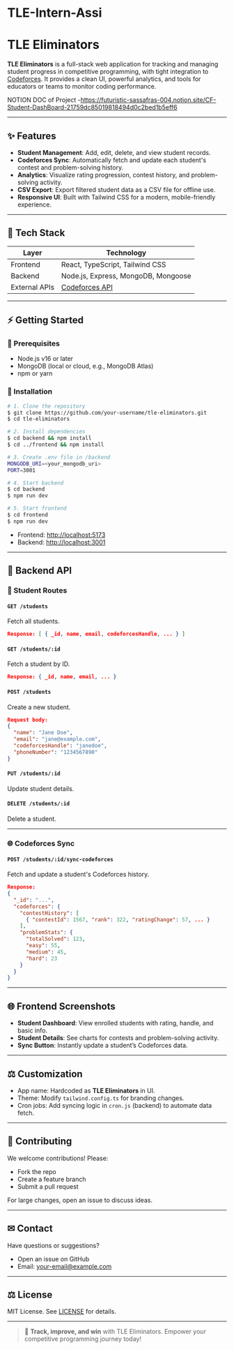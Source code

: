 ﻿# TLE-Intern-Assi
# TLE Eliminators

**TLE Eliminators** is a full-stack web application for tracking and managing student progress in competitive programming, with tight integration to [Codeforces](https://codeforces.com/). It provides a clean UI, powerful analytics, and tools for educators or teams to monitor coding performance.

NOTION DOC of Project -https://futuristic-sassafras-004.notion.site/CF-Student-DashBoard-21759dc85019818494d0c2bed1b5eff6

---

## ✨ Features

* **Student Management**: Add, edit, delete, and view student records.
* **Codeforces Sync**: Automatically fetch and update each student's contest and problem-solving history.
* **Analytics**: Visualize rating progression, contest history, and problem-solving activity.
* **CSV Export**: Export filtered student data as a CSV file for offline use.
* **Responsive UI**: Built with Tailwind CSS for a modern, mobile-friendly experience.

---

## 🚀 Tech Stack

| Layer         | Technology                                   |
| ------------- | -------------------------------------------- |
| Frontend      | React, TypeScript, Tailwind CSS              |
| Backend       | Node.js, Express, MongoDB, Mongoose          |
| External APIs | [Codeforces API](https://codeforces.com/api) |

---

## ⚡ Getting Started

### 🔺 Prerequisites

* Node.js v16 or later
* MongoDB (local or cloud, e.g., MongoDB Atlas)
* npm or yarn

### 🔁 Installation

```bash
# 1. Clone the repository
$ git clone https://github.com/your-username/tle-eliminators.git
$ cd tle-eliminators
```

```bash
# 2. Install dependencies
$ cd backend && npm install
$ cd ../frontend && npm install
```

```bash
# 3. Create .env file in /backend
MONGODB_URI=<your_mongodb_uri>
PORT=3001
```

```bash
# 4. Start backend
$ cd backend
$ npm run dev
```

```bash
# 5. Start frontend
$ cd frontend
$ npm run dev
```

* Frontend: [http://localhost:5173](http://localhost:5173)
* Backend: [http://localhost:3001](http://localhost:3001)

---

## 🔐 Backend API

### 📃 Student Routes

#### `GET /students`

Fetch all students.

```json
Response: [ { _id, name, email, codeforcesHandle, ... } ]
```

#### `GET /students/:id`

Fetch a student by ID.

```json
Response: { _id, name, email, ... }
```

#### `POST /students`

Create a new student.

```json
Request body:
{
  "name": "Jane Doe",
  "email": "jane@example.com",
  "codeforcesHandle": "janedoe",
  "phoneNumber": "1234567890"
}
```

#### `PUT /students/:id`

Update student details.

#### `DELETE /students/:id`

Delete a student.

---

### 🌐 Codeforces Sync

#### `POST /students/:id/sync-codeforces`

Fetch and update a student's Codeforces history.

```json
Response:
{
  "_id": "...",
  "codeforces": {
    "contestHistory": [
      { "contestId": 1567, "rank": 322, "ratingChange": 57, ... }
    ],
    "problemStats": {
      "totalSolved": 123,
      "easy": 55,
      "medium": 45,
      "hard": 23
    }
  }
}
```

---

## 🌐 Frontend Screenshots

* **Student Dashboard**: View enrolled students with rating, handle, and basic info.
* **Student Details**: See charts for contests and problem-solving activity.
* **Sync Button**: Instantly update a student’s Codeforces data.

---

## ⚖ Customization

* App name: Hardcoded as **TLE Eliminators** in UI.
* Theme: Modify `tailwind.config.ts` for branding changes.
* Cron jobs: Add syncing logic in `cron.js` (backend) to automate data fetch.

---

## 🙌 Contributing

We welcome contributions! Please:

* Fork the repo
* Create a feature branch
* Submit a pull request

For large changes, open an issue to discuss ideas.

---

## ✉ Contact

Have questions or suggestions?

* Open an issue on GitHub
* Email: [your-email@example.com](mailto:godaralokesh2023@example.com)

---

## ⚖ License

MIT License. See [LICENSE](LICENSE) for details.

---

> 🚀 **Track, improve, and win** with TLE Eliminators. Empower your competitive programming journey today!
